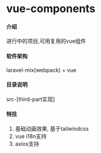 # vue-components

#### 介绍
进行中的项目,可用复用的vue组件

#### 软件架构
laravel-mix(webpack) + vue


#### 目录说明
src-[third-part实现]

#### 特技
1.  基础动画效果, 基于tailwindcss
2.  vue i18n支持
3.  axios支持

